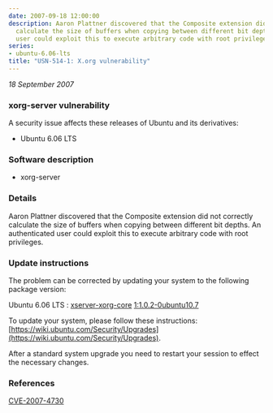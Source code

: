 ```yaml
---
date: 2007-09-18 12:00:00
description: Aaron Plattner discovered that the Composite extension did not correctly
  calculate the size of buffers when copying between different bit depths. An authenticated
  user could exploit this to execute arbitrary code with root privileges.
series:
- ubuntu-6.06-lts
title: "USN-514-1: X.org vulnerability"
---
```


*18 September 2007*

### xorg-server vulnerability

A security issue affects these releases of Ubuntu and its derivatives:

* Ubuntu 6.06 LTS

### Software description

* xorg-server 

### Details

Aaron Plattner discovered that the Composite extension did not correctly calculate the size of buffers when copying between different bit depths. An authenticated user could exploit this to execute arbitrary code with root privileges. 

### Update instructions

The problem can be corrected by updating your system to the following package version:

Ubuntu 6.06 LTS
 : [xserver-xorg-core](https://launchpad.net/ubuntu/+source/xorg-server) <span> [1:1.0.2-0ubuntu10.7](https://launchpad.net/ubuntu/+source/xorg-server/1:1.0.2-0ubuntu10.7) </span> 

To update your system, please follow these instructions: [https://wiki.ubuntu.com/Security/Upgrades](https://wiki.ubuntu.com/Security/Upgrades).

After a standard system upgrade you need to restart your session to effect the necessary changes. 

### References

 
 [CVE-2007-4730](http://people.ubuntu.com/~ubuntu-security/cve/CVE-2007-4730)